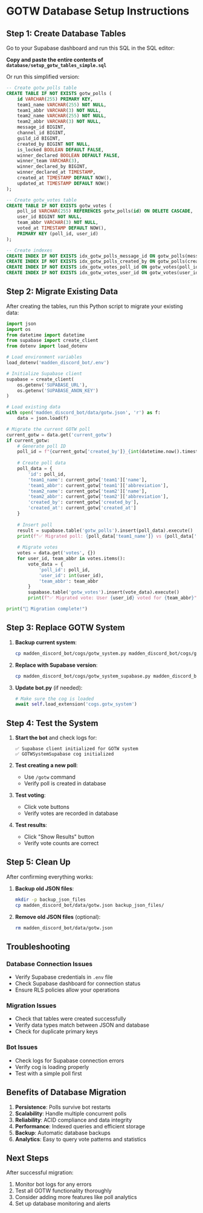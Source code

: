 # GOTW Database Setup Instructions

## Step 1: Create Database Tables

Go to your Supabase dashboard and run this SQL in the SQL editor:

**Copy and paste the entire contents of `database/setup_gotw_tables_simple.sql`**

Or run this simplified version:

```sql
-- Create gotw_polls table
CREATE TABLE IF NOT EXISTS gotw_polls (
    id VARCHAR(255) PRIMARY KEY,
    team1_name VARCHAR(255) NOT NULL,
    team1_abbr VARCHAR(3) NOT NULL,
    team2_name VARCHAR(255) NOT NULL,
    team2_abbr VARCHAR(3) NOT NULL,
    message_id BIGINT,
    channel_id BIGINT,
    guild_id BIGINT,
    created_by BIGINT NOT NULL,
    is_locked BOOLEAN DEFAULT FALSE,
    winner_declared BOOLEAN DEFAULT FALSE,
    winner_team VARCHAR(3),
    winner_declared_by BIGINT,
    winner_declared_at TIMESTAMP,
    created_at TIMESTAMP DEFAULT NOW(),
    updated_at TIMESTAMP DEFAULT NOW()
);

-- Create gotw_votes table
CREATE TABLE IF NOT EXISTS gotw_votes (
    poll_id VARCHAR(255) REFERENCES gotw_polls(id) ON DELETE CASCADE,
    user_id BIGINT NOT NULL,
    team_abbr VARCHAR(3) NOT NULL,
    voted_at TIMESTAMP DEFAULT NOW(),
    PRIMARY KEY (poll_id, user_id)
);

-- Create indexes
CREATE INDEX IF NOT EXISTS idx_gotw_polls_message_id ON gotw_polls(message_id);
CREATE INDEX IF NOT EXISTS idx_gotw_polls_created_by ON gotw_polls(created_by);
CREATE INDEX IF NOT EXISTS idx_gotw_votes_poll_id ON gotw_votes(poll_id);
CREATE INDEX IF NOT EXISTS idx_gotw_votes_user_id ON gotw_votes(user_id);
```

## Step 2: Migrate Existing Data

After creating the tables, run this Python script to migrate your existing data:

```python
import json
import os
from datetime import datetime
from supabase import create_client
from dotenv import load_dotenv

# Load environment variables
load_dotenv('madden_discord_bot/.env')

# Initialize Supabase client
supabase = create_client(
    os.getenv('SUPABASE_URL'),
    os.getenv('SUPABASE_ANON_KEY')
)

# Load existing data
with open('madden_discord_bot/data/gotw.json', 'r') as f:
    data = json.load(f)

# Migrate the current GOTW poll
current_gotw = data.get('current_gotw')
if current_gotw:
    # Generate poll ID
    poll_id = f"{current_gotw['created_by']}_{int(datetime.now().timestamp())}"
    
    # Create poll data
    poll_data = {
        'id': poll_id,
        'team1_name': current_gotw['team1']['name'],
        'team1_abbr': current_gotw['team1']['abbreviation'],
        'team2_name': current_gotw['team2']['name'],
        'team2_abbr': current_gotw['team2']['abbreviation'],
        'created_by': current_gotw['created_by'],
        'created_at': current_gotw['created_at']
    }
    
    # Insert poll
    result = supabase.table('gotw_polls').insert(poll_data).execute()
    print(f"✅ Migrated poll: {poll_data['team1_name']} vs {poll_data['team2_name']}")
    
    # Migrate votes
    votes = data.get('votes', {})
    for user_id, team_abbr in votes.items():
        vote_data = {
            'poll_id': poll_id,
            'user_id': int(user_id),
            'team_abbr': team_abbr
        }
        supabase.table('gotw_votes').insert(vote_data).execute()
        print(f"✅ Migrated vote: User {user_id} voted for {team_abbr}")

print("🎉 Migration complete!")
```

## Step 3: Replace GOTW System

1. **Backup current system**:
   ```bash
   cp madden_discord_bot/cogs/gotw_system.py madden_discord_bot/cogs/gotw_system_backup.py
   ```

2. **Replace with Supabase version**:
   ```bash
   cp madden_discord_bot/cogs/gotw_system_supabase.py madden_discord_bot/cogs/gotw_system.py
   ```

3. **Update bot.py** (if needed):
   ```python
   # Make sure the cog is loaded
   await self.load_extension('cogs.gotw_system')
   ```

## Step 4: Test the System

1. **Start the bot** and check logs for:
   ```
   ✅ Supabase client initialized for GOTW system
   ✅ GOTWSystemSupabase cog initialized
   ```

2. **Test creating a new poll**:
   - Use `/gotw` command
   - Verify poll is created in database

3. **Test voting**:
   - Click vote buttons
   - Verify votes are recorded in database

4. **Test results**:
   - Click "Show Results" button
   - Verify vote counts are correct

## Step 5: Clean Up

After confirming everything works:

1. **Backup old JSON files**:
   ```bash
   mkdir -p backup_json_files
   cp madden_discord_bot/data/gotw.json backup_json_files/
   ```

2. **Remove old JSON files** (optional):
   ```bash
   rm madden_discord_bot/data/gotw.json
   ```

## Troubleshooting

### Database Connection Issues
- Verify Supabase credentials in `.env` file
- Check Supabase dashboard for connection status
- Ensure RLS policies allow your operations

### Migration Issues
- Check that tables were created successfully
- Verify data types match between JSON and database
- Check for duplicate primary keys

### Bot Issues
- Check logs for Supabase connection errors
- Verify cog is loading properly
- Test with a simple poll first

## Benefits of Database Migration

1. **Persistence**: Polls survive bot restarts
2. **Scalability**: Handle multiple concurrent polls
3. **Reliability**: ACID compliance and data integrity
4. **Performance**: Indexed queries and efficient storage
5. **Backup**: Automatic database backups
6. **Analytics**: Easy to query vote patterns and statistics

## Next Steps

After successful migration:
1. Monitor bot logs for any errors
2. Test all GOTW functionality thoroughly
3. Consider adding more features like poll analytics
4. Set up database monitoring and alerts
